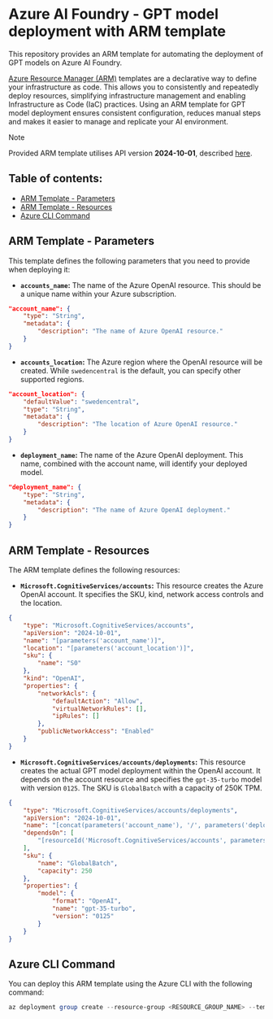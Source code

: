 # Azure AI Foundry - GPT model deployment with ARM template

This repository provides an ARM template for automating the deployment of GPT models on Azure AI Foundry.

[Azure Resource Manager (ARM)](https://learn.microsoft.com/en-us/azure/azure-resource-manager/management/overview) templates are a declarative way to define your infrastructure as code. This allows you to consistently and repeatedly deploy resources, simplifying infrastructure management and enabling Infrastructure as Code (IaC) practices.  Using an ARM template for GPT model deployment ensures consistent configuration, reduces manual steps and makes it easier to manage and replicate your AI environment.

> [!NOTE]
> Provided ARM template utilises API version **2024-10-01**, described [here](https://learn.microsoft.com/en-us/azure/templates/microsoft.cognitiveservices/2024-10-01/accounts?pivots=deployment-language-arm-template).

## Table of contents:
- [ARM Template - Parameters](#arm-template---parameters)
- [ARM Template - Resources](#arm-template---resources)
- [Azure CLI Command](#azure-cli-command)

## ARM Template - Parameters
This template defines the following parameters that you need to provide when deploying it:
*   **`accounts_name`:** The name of the Azure OpenAI resource. This should be a unique name within your Azure subscription.
``` JSON
"account_name": {
    "type": "String",
    "metadata": {
        "description": "The name of Azure OpenAI resource."
    }
}
```
*   **`accounts_location`:** The Azure region where the OpenAI resource will be created.  While `swedencentral` is the default, you can specify other supported regions.
``` JSON
"account_location": {
    "defaultValue": "swedencentral",
    "type": "String",
    "metadata": {
        "description": "The location of Azure OpenAI resource."
    }
}
```
*   **`deployment_name`:** The name of the Azure OpenAI deployment. This name, combined with the account name, will identify your deployed model.
``` JSON
"deployment_name": {
    "type": "String",
    "metadata": {
        "description": "The name of Azure OpenAI deployment."
    }
}
```

## ARM Template - Resources
The ARM template defines the following resources:
*  **`Microsoft.CognitiveServices/accounts`:** This resource creates the Azure OpenAI account.  It specifies the SKU, kind, network access controls and the location.
``` JSON
{
    "type": "Microsoft.CognitiveServices/accounts",
    "apiVersion": "2024-10-01",
    "name": "[parameters('account_name')]",
    "location": "[parameters('account_location')]",
    "sku": {
        "name": "S0"
    },
    "kind": "OpenAI",
    "properties": {
        "networkAcls": {
            "defaultAction": "Allow",
            "virtualNetworkRules": [],
            "ipRules": []
        },
        "publicNetworkAccess": "Enabled"
    }
}
```
*  **`Microsoft.CognitiveServices/accounts/deployments`:** This resource creates the actual GPT model deployment within the OpenAI account. It depends on the account resource and specifies the `gpt-35-turbo` model with version `0125`. The SKU is `GlobalBatch` with a capacity of 250K TPM.
``` JSON
{
    "type": "Microsoft.CognitiveServices/accounts/deployments",
    "apiVersion": "2024-10-01",
    "name": "[concat(parameters('account_name'), '/', parameters('deployment_name'))]",
    "dependsOn": [
        "[resourceId('Microsoft.CognitiveServices/accounts', parameters('account_name'))]"
    ],
    "sku": {
        "name": "GlobalBatch",
        "capacity": 250
    },
    "properties": {
        "model": {
            "format": "OpenAI",
            "name": "gpt-35-turbo",
            "version": "0125"
        }
    }
}
```

## Azure CLI Command

You can deploy this ARM template using the Azure CLI with the following command:

``` PowerShell
az deployment group create --resource-group <RESOURCE_GROUP_NAME> --template-file  AOAI_ARM_template.json --parameters account_name=<AZURE_OPENAI_RESOURCE_NAME> account_location=<AZURE_OPENAI_RESOURCE_LOCATION> deployment_name=<AZURE_OPENAI_DEPLOYMENT_NAME>
```
